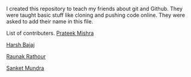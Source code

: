 I created this repository to teach my friends about git and Github. They were taught basic stuff like cloning and pushing code online. They were asked to add their name in this file.


List of contributers.
[Prateek Mishra](https://github.com/MiKinshu)

[Harsh Bajaj](https://github.com/CodeDropper)

[Raunak Rathour](https://github.com/raunakrathour)

[Sanket Mundra](https://github.com/urcoder4u)

